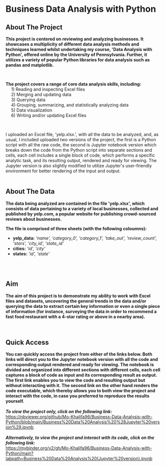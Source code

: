 # Business Data Analysis with Python

## About The Project
**This project is centered on reviewing and analyzing businesses. It showcases a multiplicity of different data analysis 
methods and techniques learned whilst undertaking my course, 'Data Analysis with Python', offered online by the University of 
Pennsylvania. Further, it utilizes a variety of popular Python libraries for data analysis such as pandas and matplotlib.**

<br>

**The project covers a range of core data analysis skills, including:** <br>
&emsp; 1) Reading and inspecting Excel files <br>
&emsp; 2) Merging and updating data <br>
&emsp; 3) Querying data <br>
&emsp; 4) Grouping, summarizing, and statistically analyzing data <br>
&emsp; 5) Data visualization <br>
&emsp; 6) Writing and/or updating Excel files <br>

<br>

I uploaded an Excel file, 'yelp.xlsx.', with all the data to be analyzed, and, as usual, I included uploaded two versions of the project, the first is a 
Python script with all the raw code, the second is Jupyter notebook version which breaks down the code from the Python script into separate sections
and cells, each cell includes a single block of code, which performs a specific analytic task, and its resulting output, rendered and ready for viewing. 
The Jupyter version is also slightly modified to utilize Jupyter's user-friendly environment for better rendering of the input and output. 
<br>
<br>

## About The Data
**The data being analyzed are contained in the file 'yelp.xlsx', which consists of data pertaining to a variety of local businesses, 
collected and published by yelp.com, a popular website for publishing crowd-sourced reviews about businesses.** 
<br>

**The file is comprised of three sheets (with the following coloumns):** <br>
 * **yelp_data:** *'name', 'category_0', 'category_1', 'take_out', 'review_count', 'stars', 'city_id', 'state_id'* <br>
 * **cities:** *'id', 'city'* <br>
 * **states:** *'id', 'state'* <br>
<br>
<br>

## Aim
**The aim of this project is to demonstrate my ability to work with Excel files and datasets, uncovering the general trends in the data and/or querying 
the data to extract certain key information or even a single piece of information (for instance, surveying the data in order to recommend a fast food 
restaurant with a 4-star rating or above in a nearby area).**
<br>
<br>
<br>

## Quick Access 
**You can quickly access the project from either of the links below. Both links will direct you to the Jupyter notebook version with all the code and corresponding 
output rendered and ready for viewing. The notebook is divided and organized into different sections with different cells, each cell captures a block of code as input and its corresponding result as output. The first link enables you to view the code and resulting output but without interacting with it. The second link on the other hand renders the code executable, which thereby allows you to both view the project and interact with the code, in case you preferred to reproduce the results yourself.**
<br>
<br>
***To view the project only, click on the following link:*** <br>
https://nbviewer.org/github/Mo-Khalifa96/Business-Data-Analysis-with-Python/blob/main/Business%20Data%20Analysis%20%28Jupyter%20version%29.ipynb
<br>
<br>
***Alternatively, to view the project and interact with its code, click on the following link:*** <br>
https://mybinder.org/v2/gh/Mo-Khalifa96/Business-Data-Analysis-with-Python/main?labpath=Business%20Data%20Analysis%20(Jupyter%20version).ipynb
<br>
